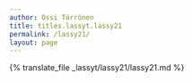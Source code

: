 ```yaml
---
author: Ossi Törrönen
title: titles.lassyt.lassy21
permalink: /lassy21/
layout: page
---
```

{% translate_file _lassyt/lassy21/lassy21.md %}